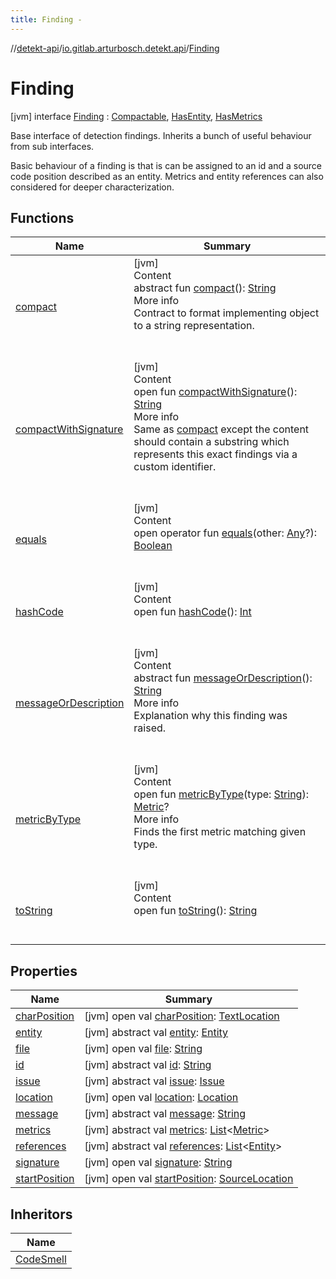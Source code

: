 ```yaml
---
title: Finding -
---
```

//[detekt-api](../../index.md)/[io.gitlab.arturbosch.detekt.api](../index.md)/[Finding](index.md)



# Finding  
 [jvm] interface [Finding](index.md) : [Compactable](../-compactable/index.md), [HasEntity](../-has-entity/index.md), [HasMetrics](../-has-metrics/index.md)

Base interface of detection findings. Inherits a bunch of useful behaviour from sub interfaces.



Basic behaviour of a finding is that is can be assigned to an id and a source code position described as an entity. Metrics and entity references can also considered for deeper characterization.

   


## Functions  
  
|  Name|  Summary| 
|---|---|
| <a name="io.gitlab.arturbosch.detekt.api/Compactable/compact/#/PointingToDeclaration/"></a>[compact](../-compactable/compact.md)| <a name="io.gitlab.arturbosch.detekt.api/Compactable/compact/#/PointingToDeclaration/"></a>[jvm]  <br>Content  <br>abstract fun [compact](../-compactable/compact.md)(): [String](https://kotlinlang.org/api/latest/jvm/stdlib/kotlin/-string/index.html)  <br>More info  <br>Contract to format implementing object to a string representation.  <br><br><br>
| <a name="io.gitlab.arturbosch.detekt.api/Compactable/compactWithSignature/#/PointingToDeclaration/"></a>[compactWithSignature](../-compactable/compact-with-signature.md)| <a name="io.gitlab.arturbosch.detekt.api/Compactable/compactWithSignature/#/PointingToDeclaration/"></a>[jvm]  <br>Content  <br>open fun [compactWithSignature](../-compactable/compact-with-signature.md)(): [String](https://kotlinlang.org/api/latest/jvm/stdlib/kotlin/-string/index.html)  <br>More info  <br>Same as [compact](../-compactable/compact.md) except the content should contain a substring which represents this exact findings via a custom identifier.  <br><br><br>
| <a name="kotlin/Any/equals/#kotlin.Any?/PointingToDeclaration/"></a>[equals](../../io.gitlab.arturbosch.detekt.api.internal/-yaml-config/-companion/index.md#%5Bkotlin%2FAny%2Fequals%2F%23kotlin.Any%3F%2FPointingToDeclaration%2F%5D%2FFunctions%2F-931080397)| <a name="kotlin/Any/equals/#kotlin.Any?/PointingToDeclaration/"></a>[jvm]  <br>Content  <br>open operator fun [equals](../../io.gitlab.arturbosch.detekt.api.internal/-yaml-config/-companion/index.md#%5Bkotlin%2FAny%2Fequals%2F%23kotlin.Any%3F%2FPointingToDeclaration%2F%5D%2FFunctions%2F-931080397)(other: [Any](https://kotlinlang.org/api/latest/jvm/stdlib/kotlin/-any/index.html)?): [Boolean](https://kotlinlang.org/api/latest/jvm/stdlib/kotlin/-boolean/index.html)  <br><br><br>
| <a name="kotlin/Any/hashCode/#/PointingToDeclaration/"></a>[hashCode](../../io.gitlab.arturbosch.detekt.api.internal/-yaml-config/-companion/index.md#%5Bkotlin%2FAny%2FhashCode%2F%23%2FPointingToDeclaration%2F%5D%2FFunctions%2F-931080397)| <a name="kotlin/Any/hashCode/#/PointingToDeclaration/"></a>[jvm]  <br>Content  <br>open fun [hashCode](../../io.gitlab.arturbosch.detekt.api.internal/-yaml-config/-companion/index.md#%5Bkotlin%2FAny%2FhashCode%2F%23%2FPointingToDeclaration%2F%5D%2FFunctions%2F-931080397)(): [Int](https://kotlinlang.org/api/latest/jvm/stdlib/kotlin/-int/index.html)  <br><br><br>
| <a name="io.gitlab.arturbosch.detekt.api/Finding/messageOrDescription/#/PointingToDeclaration/"></a>[messageOrDescription](message-or-description.md)| <a name="io.gitlab.arturbosch.detekt.api/Finding/messageOrDescription/#/PointingToDeclaration/"></a>[jvm]  <br>Content  <br>abstract fun [messageOrDescription](message-or-description.md)(): [String](https://kotlinlang.org/api/latest/jvm/stdlib/kotlin/-string/index.html)  <br>More info  <br>Explanation why this finding was raised.  <br><br><br>
| <a name="io.gitlab.arturbosch.detekt.api/HasMetrics/metricByType/#kotlin.String/PointingToDeclaration/"></a>[metricByType](../-has-metrics/metric-by-type.md)| <a name="io.gitlab.arturbosch.detekt.api/HasMetrics/metricByType/#kotlin.String/PointingToDeclaration/"></a>[jvm]  <br>Content  <br>open fun [metricByType](../-has-metrics/metric-by-type.md)(type: [String](https://kotlinlang.org/api/latest/jvm/stdlib/kotlin/-string/index.html)): [Metric](../-metric/index.md)?  <br>More info  <br>Finds the first metric matching given type.  <br><br><br>
| <a name="kotlin/Any/toString/#/PointingToDeclaration/"></a>[toString](../../io.gitlab.arturbosch.detekt.api.internal/-yaml-config/-companion/index.md#%5Bkotlin%2FAny%2FtoString%2F%23%2FPointingToDeclaration%2F%5D%2FFunctions%2F-931080397)| <a name="kotlin/Any/toString/#/PointingToDeclaration/"></a>[jvm]  <br>Content  <br>open fun [toString](../../io.gitlab.arturbosch.detekt.api.internal/-yaml-config/-companion/index.md#%5Bkotlin%2FAny%2FtoString%2F%23%2FPointingToDeclaration%2F%5D%2FFunctions%2F-931080397)(): [String](https://kotlinlang.org/api/latest/jvm/stdlib/kotlin/-string/index.html)  <br><br><br>


## Properties  
  
|  Name|  Summary| 
|---|---|
| <a name="io.gitlab.arturbosch.detekt.api/Finding/charPosition/#/PointingToDeclaration/"></a>[charPosition](char-position.md)| <a name="io.gitlab.arturbosch.detekt.api/Finding/charPosition/#/PointingToDeclaration/"></a> [jvm] open val [charPosition](char-position.md): [TextLocation](../-text-location/index.md)   <br>
| <a name="io.gitlab.arturbosch.detekt.api/Finding/entity/#/PointingToDeclaration/"></a>[entity](entity.md)| <a name="io.gitlab.arturbosch.detekt.api/Finding/entity/#/PointingToDeclaration/"></a> [jvm] abstract val [entity](entity.md): [Entity](../-entity/index.md)   <br>
| <a name="io.gitlab.arturbosch.detekt.api/Finding/file/#/PointingToDeclaration/"></a>[file](file.md)| <a name="io.gitlab.arturbosch.detekt.api/Finding/file/#/PointingToDeclaration/"></a> [jvm] open val [file](file.md): [String](https://kotlinlang.org/api/latest/jvm/stdlib/kotlin/-string/index.html)   <br>
| <a name="io.gitlab.arturbosch.detekt.api/Finding/id/#/PointingToDeclaration/"></a>[id](id.md)| <a name="io.gitlab.arturbosch.detekt.api/Finding/id/#/PointingToDeclaration/"></a> [jvm] abstract val [id](id.md): [String](https://kotlinlang.org/api/latest/jvm/stdlib/kotlin/-string/index.html)   <br>
| <a name="io.gitlab.arturbosch.detekt.api/Finding/issue/#/PointingToDeclaration/"></a>[issue](issue.md)| <a name="io.gitlab.arturbosch.detekt.api/Finding/issue/#/PointingToDeclaration/"></a> [jvm] abstract val [issue](issue.md): [Issue](../-issue/index.md)   <br>
| <a name="io.gitlab.arturbosch.detekt.api/Finding/location/#/PointingToDeclaration/"></a>[location](location.md)| <a name="io.gitlab.arturbosch.detekt.api/Finding/location/#/PointingToDeclaration/"></a> [jvm] open val [location](location.md): [Location](../-location/index.md)   <br>
| <a name="io.gitlab.arturbosch.detekt.api/Finding/message/#/PointingToDeclaration/"></a>[message](message.md)| <a name="io.gitlab.arturbosch.detekt.api/Finding/message/#/PointingToDeclaration/"></a> [jvm] abstract val [message](message.md): [String](https://kotlinlang.org/api/latest/jvm/stdlib/kotlin/-string/index.html)   <br>
| <a name="io.gitlab.arturbosch.detekt.api/Finding/metrics/#/PointingToDeclaration/"></a>[metrics](metrics.md)| <a name="io.gitlab.arturbosch.detekt.api/Finding/metrics/#/PointingToDeclaration/"></a> [jvm] abstract val [metrics](metrics.md): [List](https://kotlinlang.org/api/latest/jvm/stdlib/kotlin.collections/-list/index.html)<[Metric](../-metric/index.md)>   <br>
| <a name="io.gitlab.arturbosch.detekt.api/Finding/references/#/PointingToDeclaration/"></a>[references](references.md)| <a name="io.gitlab.arturbosch.detekt.api/Finding/references/#/PointingToDeclaration/"></a> [jvm] abstract val [references](references.md): [List](https://kotlinlang.org/api/latest/jvm/stdlib/kotlin.collections/-list/index.html)<[Entity](../-entity/index.md)>   <br>
| <a name="io.gitlab.arturbosch.detekt.api/Finding/signature/#/PointingToDeclaration/"></a>[signature](signature.md)| <a name="io.gitlab.arturbosch.detekt.api/Finding/signature/#/PointingToDeclaration/"></a> [jvm] open val [signature](signature.md): [String](https://kotlinlang.org/api/latest/jvm/stdlib/kotlin/-string/index.html)   <br>
| <a name="io.gitlab.arturbosch.detekt.api/Finding/startPosition/#/PointingToDeclaration/"></a>[startPosition](start-position.md)| <a name="io.gitlab.arturbosch.detekt.api/Finding/startPosition/#/PointingToDeclaration/"></a> [jvm] open val [startPosition](start-position.md): [SourceLocation](../-source-location/index.md)   <br>


## Inheritors  
  
|  Name| 
|---|
| <a name="io.gitlab.arturbosch.detekt.api/CodeSmell///PointingToDeclaration/"></a>[CodeSmell](../-code-smell/index.md)

